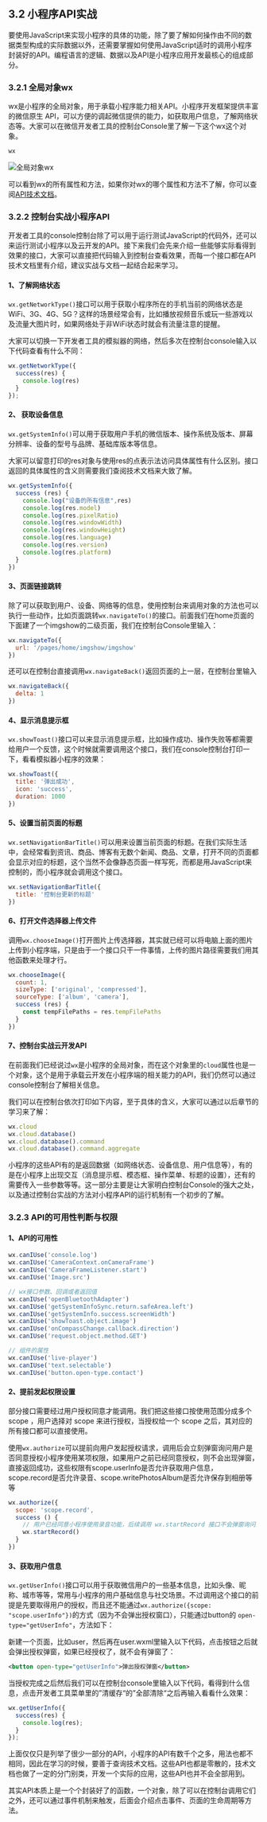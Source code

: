 ## 3.2 小程序API实战
要使用JavaScript来实现小程序的具体的功能，除了要了解如何操作由不同的数据类型构成的实际数据以外，还需要掌握如何使用JavaScript适时的调用小程序封装好的API。编程语言的逻辑、数据以及API是小程序应用开发最核心的组成部分。

### 3.2.1 全局对象wx
wx是小程序的全局对象，用于承载小程序能力相关API。小程序开发框架提供丰富的微信原生 API，可以方便的调起微信提供的能力，如获取用户信息，了解网络状态等。大家可以在微信开发者工具的控制台Console里了解一下这个wx这个对象。

```javascript	
wx
```
![全局对象wx](https://p3-juejin.byteimg.com/tos-cn-i-k3u1fbpfcp/126a7d598cbf49ef88d7dc55d2b5281e~tplv-k3u1fbpfcp-zoom-1.image)

可以看到wx的所有属性和方法，如果你对wx的哪个属性和方法不了解，你可以查阅[API技术文档](https://developers.weixin.qq.com/miniprogram/dev/api/)。

### 3.2.2 控制台实战小程序API
开发者工具的console控制台除了可以用于运行测试JavaScript的代码外，还可以来运行测试小程序以及云开发的API。接下来我们会先来介绍一些能够实际看得到效果的接口，大家可以直接把代码输入到控制台查看效果，而每一个接口都在API技术文档里有介绍，建议实战与文档一起结合起来学习。

#### 1、了解网络状态
`wx.getNetworkType()`接口可以用于获取小程序所在的手机当前的网络状态是WiFi、3G、4G、5G？这样的场景经常会有，比如播放视频音乐或玩一些游戏以及流量大图片时，如果网络处于非WiFi状态时就会有流量注意的提醒。

大家可以切换一下开发者工具的模拟器的网络，然后多次在控制台console输入以下代码查看有什么不同：
```javascript
wx.getNetworkType({
  success(res) {
    console.log(res)
  }
});
```

#### 2、 获取设备信息
`wx.getSystemInfo()`可以用于获取用户手机的微信版本、操作系统及版本、屏幕分辨率、设备的型号与品牌、基础库版本等信息。

大家可以留意打印的res对象与使用res的点表示法访问具体属性有什么区别。接口返回的具体属性的含义则需要我们查阅技术文档来大致了解。

```javascript
wx.getSystemInfo({
  success (res) {
    console.log("设备的所有信息",res)
    console.log(res.model)
    console.log(res.pixelRatio)
    console.log(res.windowWidth)
    console.log(res.windowHeight)
    console.log(res.language)
    console.log(res.version)
    console.log(res.platform)
  }
})
```
#### 3、页面链接跳转
除了可以获取到用户、设备、网络等的信息，使用控制台来调用对象的方法也可以执行一些动作，比如页面跳转`wx.navigateTo()`的接口。前面我们在home页面的下面建了一个imgshow的二级页面，我们在控制台Console里输入：
```javascript
wx.navigateTo({
  url: '/pages/home/imgshow/imgshow'
})
```
还可以在控制台直接调用`wx.navigateBack()`返回页面的上一层，在控制台里输入
```javascript
wx.navigateBack({
  delta: 1
})
```

#### 4、显示消息提示框
`wx.showToast()`接口可以来显示消息提示框，比如操作成功、操作失败等都需要给用户一个反馈，这个时候就需要调用这个接口，我们在console控制台打印一下，看看模拟器小程序的效果：
```javascript
wx.showToast({
  title: '弹出成功',
  icon: 'success',
  duration: 1000
})
```
#### 5、设置当前页面的标题
`wx.setNavigationBarTitle()`可以用来设置当前页面的标题。在我们实际生活中，会经常看到资讯、商品、博客有无数个新闻、商品、文章，打开不同的页面都会显示对应的标题，这个当然不会像静态页面一样写死，而都是用JavaScript来控制的，而小程序就会调用这个接口。
```javascript
wx.setNavigationBarTitle({
  title: '控制台更新的标题'
})
```
#### 6、打开文件选择器上传文件
调用`wx.chooseImage()`打开图片上传选择器，其实就已经可以将电脑上面的图片上传到小程序端，只是由于一个接口只干一件事情，上传的图片路径需要我们用其他函数来处理才行。
```javascript
wx.chooseImage({
  count: 1,
  sizeType: ['original', 'compressed'],
  sourceType: ['album', 'camera'],
  success (res) {
    const tempFilePaths = res.tempFilePaths
  }
})
```

#### 7、控制台实战云开发API
在前面我们已经说过`wx`是小程序的全局对象，而在这个对象里的`cloud`属性也是一个对象，这个是用于承载云开发在小程序端的相关能力的API，我们仍然可以通过console控制台了解相关信息。

我们可以在控制台依次打印如下内容，至于具体的含义，大家可以通过以后章节的学习来了解：
```javascript
wx.cloud
wx.cloud.database()
wx.cloud.database().command
wx.cloud.database().command.aggregate
```
小程序的这些API有的是返回数据（如网络状态、设备信息、用户信息等），有的是在小程序上出现交互（消息提示框、模态框、操作菜单、标题的设置），还有的需要传入一些参数等等。这一部分主要是让大家明白控制台Console的强大之处，以及通过控制台实战的方法对小程序API的运行机制有一个初步的了解。

### 3.2.3 API的可用性判断与权限
#### 1、API的可用性
```javascript
wx.canIUse('console.log')
wx.canIUse('CameraContext.onCameraFrame')
wx.canIUse('CameraFrameListener.start')
wx.canIUse('Image.src')

// wx接口参数、回调或者返回值
wx.canIUse('openBluetoothAdapter')
wx.canIUse('getSystemInfoSync.return.safeArea.left')
wx.canIUse('getSystemInfo.success.screenWidth')
wx.canIUse('showToast.object.image')
wx.canIUse('onCompassChange.callback.direction')
wx.canIUse('request.object.method.GET')

// 组件的属性
wx.canIUse('live-player')
wx.canIUse('text.selectable')
wx.canIUse('button.open-type.contact')
```



#### 2、提前发起权限设置
部分接口需要经过用户授权同意才能调用。我们把这些接口按使用范围分成多个scope ，用户选择对 scope 来进行授权，当授权给一个 scope 之后，其对应的所有接口都可以直接使用。

使用`wx.authorize`可以提前向用户发起授权请求，调用后会立刻弹窗询问用户是否同意授权小程序使用某项权限，如果用户之前已经同意授权，则不会出现弹窗，直接返回成功，这些权限有scope.userInfo是否允许获取用户信息，scope.record是否允许录音、scope.writePhotosAlbum是否允许保存到相册等等
```javascript
wx.authorize({
  scope: 'scope.record',
  success () {
    // 用户已经同意小程序使用录音功能，后续调用 wx.startRecord 接口不会弹窗询问
    wx.startRecord()
  }
})
```

#### 3、获取用户信息
`wx.getUserInfo()`接口可以用于获取微信用户的一些基本信息，比如头像、昵称、城市等等，常用与小程序的用户基础信息与社交场景。不过调用这个接口的前提是先要取得用户的授权，而且还不能通过`wx.authorize({scope: "scope.userInfo"})`的方式（因为不会弹出授权窗口），只能通过button的 `open-type="getUserInfo"`，方法如下：

新建一个页面，比如user，然后再在user.wxml里输入以下代码，点击按钮之后就会弹出授权弹窗，如果已经授权了，就不会有弹窗了：
```xml
<button open-type="getUserInfo">弹出授权弹窗</button>
```
当授权完成之后然后我们可以在控制台console里输入以下代码，看得到什么信息，点击开发者工具菜单里的”清缓存“的”全部清除“之后再输入看看什么效果：
```javascript
wx.getUserInfo({
  success(res) {
    console.log(res);
  }
});
```
上面仅仅只是列举了很少一部分的API，小程序的API有数千个之多，用法也都不相同，因此在学习的时候，要善于查询技术文档。这些API也都是零散的，技术文档也做了一定的分门别类，开发一个实际的应用，这些API也并不会全部用到。

其实API本质上是一个个封装好了的函数，一个对象，除了可以在控制台调用它们之外，还可以通过事件机制来触发，后面会介绍点击事件、页面的生命周期等方法。